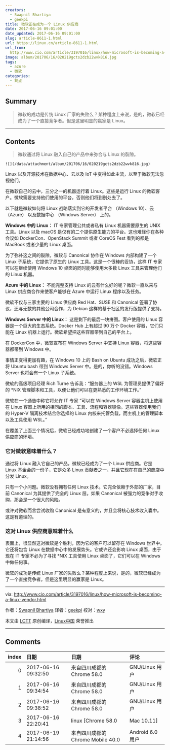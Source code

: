 ```yaml
---
creators:
  - Swapnil Bhartiya
  - geekpi
title: 微软正在成为一个 Linux 供应商
date: 2017-06-16 09:01:00
date_updated: 2017-06-16 09:01:00
slug: article-8611-1.html
url: https://linux.cn/article-8611-1.html
url_from: 
  http://www.cio.com/article/3197016/linux/how-microsoft-is-becoming-a-linux-vendor.html
image: album/201706/16/020219gcts2dzb22wvk816.jpg
tags:
  - azure
  - 微软
categories:
  - 观点
---
```


## Summary

> 微软的成功是传统 Linux 厂家的失败么？某种程度上来说，是的，微软已经成为了一个直接竞争者。但是这里明显的赢家是 Linux。

***

<!-- more -->

## Contents

> 
> 微软通过将 Linux 融入自己的产品中来弥合与 Linux 的裂隙。
> 
> 
> 

`![](/data/attachment/album/201706/16/020219gcts2dzb22wvk816.jpg)`

Linux 以及开源技术在数据中心、云以及 IoT 中变得如此主流，以至于微软无法忽视他们。

在微软自己的云中，三分之一的机器运行着 Linux。这些是运行 Linux 的微软客户。微软需要支持他们使用的平台，否则他们将到别处去了。

以下就是微软如何将 Linux 战略落实到它的开发者平台 （Windows 10）、云 （Azure） 以及数据中心 （Windows Server） 上的。

**Windows 中的 Linux：** IT 专家管理公共或者私有 Linux 机器需要原生的 UNIX 工具。Linux 以及 macOS 是仅有的二个提供原生能力的平台。这也难怪你在各种会议如 DockerCon、OpenStack Summit 或者 CoreOS Fest 看到的都是 MacBook 或者少量的 Linux 桌面。

为了弥补这之间的裂隙，微软与 Canonical 协作在 Windows 内部构建了一个 Linux 子系统，它提供了原生的 Linux 工具。这是一个很棒的妥协，这样 IT 专家可以在继续使用 Windows 10 桌面的同时能够使用大多数 Linux 工具来管理他们的 Linux 机器。

**Azure 中的 Linux：** 不能完整支持 Linux 的云有什么好的呢？微软一直以来与 Linux 供应商合作来使客户能够在 Azure 中运行 Linux 程序以及任务。

微软不仅与三家主要的 Linux 供应商 Red Hat、SUSE 和 Canonical 签署了协议，还与无数的其他公司合作，为 Debian 这样的基于社区的发行版提供了支持。

**Windows Server 中的 Linux：** 这是剩下的最后一块拼图。客户使用的 Linux 容器是一个巨大的生态系统。Docker Hub 上有超过 90 万个 Docker 容器，它们只能在 Linux 机器上运行。微软希望把这些容器带到自己的平台上。

在 DockerCon 中，微软宣布在 Windows Server 中支持 Linux 容器，将这些容器都带到 Windows 中。

事情正变得更加有趣，在 Windows 10 上的 Bash on Ubuntu 成功之后，微软正将 Ubuntu bash 带到 Windows Server 中。是的，你听的没错。Windows Server 也将会有一个 Linux 子系统。

微软的高级项目经理 Rich Turne 告诉我：“服务器上的 WSL 为管理员提供了偏好的 \*NIX 管理脚本和工具，以便让他们可以在更熟悉的工作环境工作。”

微软在一个通告中称它将允许 IT 专家 “可以在 Windows Server 容器主机上使用在 Linux 容器上所用的相同的脚本、工具、流程和容器镜像。这些容器使用我们的 Hyper-V 隔离技术结合你选择的 Linux 内核来托管负载，而主机上的管理脚本以及工具使用 WSL。”

在覆盖了上面三个情况后，微软已经成功地创建了一个客户不必选择任何 Linux 供应商的环境。

### 它对微软意味着什么？

通过将 Linux 融入它自己的产品，微软已经成为了一个 Linux 供应商。它是 Linux 基金会的一份子，它是众多 Linux 贡献者之一，并且它现在在自己的商店中分发 Linux。

只有一个小问题。微软没有拥有任何 Linux 技术。它完全依赖于外部的厂家，目前 Canonical 为其提供了完全的 Linux 层。如果 Canonical 被强力的竞争对手收购，那会是一个很大的风险。

或许对微软而言尝试收购 Canonical 是有意义的，并且会将核心技术收入囊中。这是有道理的。

### 这对 Linux 供应商意味着什么

表面上，很显然这对微软是个胜利，因为它的客户可以留存在 Windows 世界中。它还将包含 Linux 在数据中心中的发展势头。它或许还会影响 Linux 桌面，由于现在 IT 专家不必为了寻找 \*NIX 工具使用 Linux 桌面了，它们可以在 Windows 中做任何事。

微软的成功是传统 Linux 厂家的失败么？某种程度上来说，是的，微软已经成为了一个直接竞争者。但是这里明显的赢家是 Linux。

---

via: <http://www.cio.com/article/3197016/linux/how-microsoft-is-becoming-a-linux-vendor.html>

作者：[Swapnil Bhartiya](http://www.cio.com/author/Swapnil-Bhartiya/) 译者：[geekpi](https://github.com/geekpi) 校对：[wxy](https://github.com/wxy)

本文由 [LCTT](https://github.com/LCTT/TranslateProject) 原创编译，[Linux中国](https://linux.cn/) 荣誉推出

***

## Comments

|   index | 日期                | 日期                                               | 评论                                                                                                                                                                                                                                                                                                                                                                                                                        |
|--------:|:--------------------|:---------------------------------------------------|:----------------------------------------------------------------------------------------------------------------------------------------------------------------------------------------------------------------------------------------------------------------------------------------------------------------------------------------------------------------------------------------------------------------------------|
|       0 | 2017-06-16 09:32:50 | 来自四川成都的 Chrome 58.0|GNU/Linux 用户          | Microsoft 曾经推出过一款类 UNIX 的操作系统 Xenix，我还在其他网站看到过某个版本 Internet Explorer For UNIX 的截图，不是后来给 Apple 开发的在 OS X 系统运行的 Internet Explorer，就是运行在 UNIX 上的版本。                                                                                                                                                                                                                   |
|       1 | 2017-06-16 09:34:54 | 来自四川成都的 Chrome 58.0|GNU/Linux 用户          | 微软的 Linux 子系统只要能够很好解决兼容和能耗问题，比起对电量消耗大的虚拟机方案，还是一个不错的方案。                                                                                                                                                                                                                                                                                                                       |
|       2 | 2017-06-16 09:38:52 | 来自四川成都的 Chrome 58.0|GNU/Linux 用户          | 对于 Linux 子系统存储在 NTFS 可能因为文件或目录的大小写导致一些问题。我想到的，但是没有实践的方案是。找到当前用户 %USERPROFILE%，或者 %APPDATA%, %LOCALAPPDATA%（系统环境变量）. 下专门存放 Linux 子系统的目录， 在最初阶段， 将其 robocopy . VHDX -copyall -s -e 到一个由 VHD 或 VHDX 的虚拟硬盘文件里，FS 还是 ntfs，最后把这个虚拟硬盘挂载到原来那个目录，挂载前确保其是空目录。自动挂载虚拟硬盘文件可用 diskpart 实现。 |
|       3 | 2017-06-16 22:20:41 | linux [Chrome 58.0|Mac 10.11]                      | 哈哈，居然还有人记得——我曾经有过一本 Microsoft Press 出版的 《RUNNING UNIX》 的书                                                                                                                                                                                                                                                                                                                                           |
|       4 | 2017-06-19 21:14:56 | 来自四川成都的 Chrome Mobile 40.0|Android 6.0 用户 | 用了很久了，确实方便了许多。                                                                                                                                                                                                                                                                                                                                                                                                |
